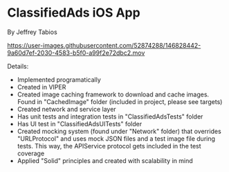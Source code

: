 # ClassifiedAds iOS App
By Jeffrey Tabios

https://user-images.githubusercontent.com/52874288/146828442-9a60d7ef-2030-4583-b5f0-a99f2e72dbc2.mov

Details:
- Implemented programatically
- Created in VIPER
- Created image caching framework to download and cache images. Found in "CachedImage" folder (included in project, please see targets)
- Created network and service layer
- Has unit tests and integration tests in "ClassifiedAdsTests" folder
- Has UI test in "ClassifiedAdsUITests" folder
- Created mocking system (found under "Network" folder) that overrides "URLProtocol" and uses mock JSON files and a test image file during tests. This way, the APIService protocol gets included in the test coverage 
- Applied "Solid" principles and created with scalability in mind
